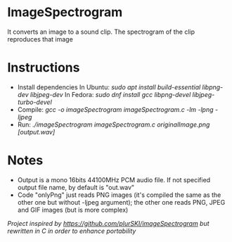 # ImageSpectrogram
It converts an image to a sound clip. The spectrogram of the clip reproduces that image

# Instructions
+ Install dependencies 
  In Ubuntu: *sudo apt install build-essential libpng-dev libjpeg-dev*
  In Fedora: *sudo dnf install gcc libpng-devel libjpeg-turbo-devel*
+ Compile: *gcc -o imageSpectrogram imageSpectrogram.c -lm -lpng -ljpeg*
+ Run: *./imageSpectrogram imageSpectrogram.c originalImage.png [output.wav]*

# Notes
+ Output is a mono 16bits 44100MHz PCM audio file. If not specified output file name, by default is "out.wav"
+ Code "onlyPng" just reads PNG images (it's compiled the same as the other one but without -ljpeg argument); the other one reads PNG, JPEG and GIF images (but is more complex)

*Project inspired by https://github.com/plurSKI/imageSpectrogram but rewritten in C in order to enhance portability*
